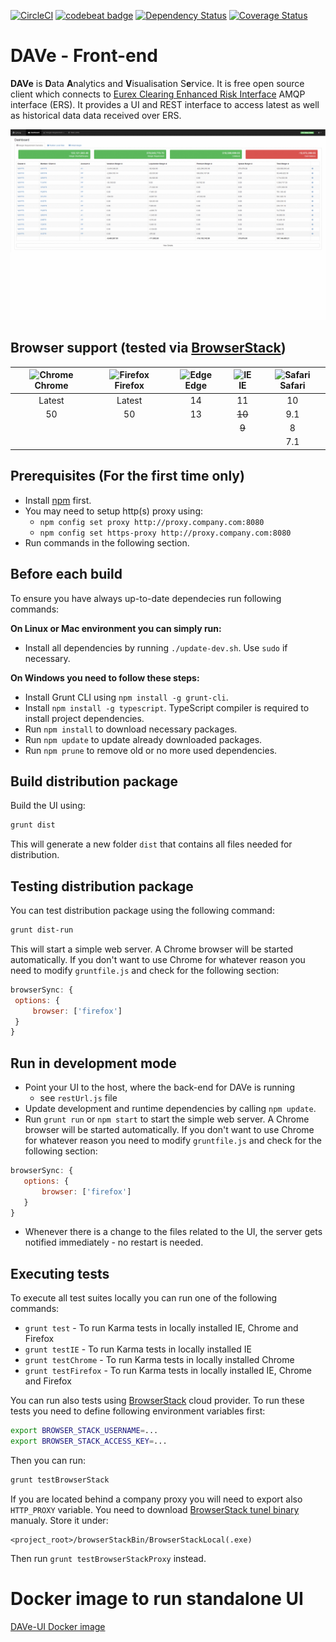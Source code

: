 [![CircleCI](https://circleci.com/gh/Deutsche-Boerse-Risk/DAVe-UI.svg?style=shield)](https://circleci.com/gh/Deutsche-Boerse-Risk/DAVe-UI)
[![codebeat badge](https://codebeat.co/badges/00b6a48f-2424-4a89-a3bb-6c37495fe1df)](https://codebeat.co/projects/github-com-deutsche-boerse-risk-dave-ui)
[![Dependency Status](https://dependencyci.com/github/Deutsche-Boerse-Risk/DAVe-UI/badge)](https://dependencyci.com/github/Deutsche-Boerse-Risk/DAVe-UI)
[![Coverage Status](https://coveralls.io/repos/github/Deutsche-Boerse-Risk/DAVe-UI/badge.svg)](https://coveralls.io/github/Deutsche-Boerse-Risk/DAVe-UI)

# DAVe - Front-end

**DAVe** is **D**ata **A**nalytics and **V**isualisation S**e**rvice. It is free open source client which connects to [Eurex Clearing Enhanced Risk Interface](http://www.eurexclearing.com/clearing-en/risk-management/system-based-risk-controls/post-trade-risk-control/enhanced-risk-interface) AMQP interface (ERS). It provides a UI and REST interface to access latest as well as historical data data received over ERS.

![DAVe - Dashboard](https://github.com/Deutsche-Boerse-Risk/DAVe-UI/blob/master/doc/dave-screenshots.gif "DAVe - Dashboard")

## Browser support (tested via [BrowserStack](https://www.browserstack.com))
| ![Chrome](https://cdn1.iconfinder.com/data/icons/google_jfk_icons_by_carlosjj/32/chrome.png) Chrome | ![Firefox](https://cdn2.iconfinder.com/data/icons/humano2/32x32/apps/firefox-icon.png) Firefox | ![Edge](https://cdn4.iconfinder.com/data/icons/picons-social/57/56-edge-2-32.png) Edge | ![IE](https://cdn4.iconfinder.com/data/icons/iconsimple-logotypes/512/internet_explorer-32.png) IE | ![Safari](https://cdn1.iconfinder.com/data/icons/logotypes/32/safari-32.png) Safari |
|:------:|:-------:|:----:|:------:|:------:|
| Latest |  Latest |  14  |   11   |   10   |
|  50    |   50    |  13  | ~~10~~ |   9.1  |
|        |         |      | ~~9~~  |   8    |
|        |         |      |        |   7.1  |

## Prerequisites (For the first time only)
 
 - Install [npm](http://blog.npmjs.org/post/85484771375/how-to-install-npm) first.
 - You may need to setup http(s) proxy using:
      - `npm config set proxy http://proxy.company.com:8080`
      - `npm config set https-proxy http://proxy.company.com:8080`
 - Run commands in the following section.

## Before each build
To ensure you have always up-to-date dependecies run following commands:

**On Linux or Mac environment you can simply run:**
 - Install all dependencies by running `./update-dev.sh`. Use `sudo` if necessary.
 
**On Windows you need to follow these steps:**
 - Install Grunt CLI using `npm install -g grunt-cli`. 
 - Install `npm install -g typescript`. TypeScript compiler is required to install project dependencies.
 - Run `npm install` to download necessary packages.
 - Run `npm update` to update already downloaded packages.
 - Run `npm prune` to remove old or no more used dependencies.

## Build distribution package

Build the UI using:
```bash
grunt dist
``` 
This will generate a new folder `dist` that contains all files needed for distribution.

## Testing distribution package
You can test distribution package using the following command:
```bash
grunt dist-run
```
This will start a simple web server. A Chrome browser will be started automatically. If you don't want to use Chrome 
for whatever reason you need to modify `gruntfile.js` and check for the following section: 
```javascript
browserSync: { 
 options: {
     browser: ['firefox'] 
 } 
}
```
  
## Run in development mode
 - Point your UI to the host, where the back-end for DAVe is running
   - see `restUrl.js` file
 - Update development and runtime dependencies by calling `npm update`.
 - Run `grunt run` or `npm start` to start the simple web server. A Chrome browser will be started automatically. 
 If you don't want to use Chrome for whatever reason you need to modify `gruntfile.js` and check for the following section: 
 
 ```javascript
 browserSync: { 
    options: {
        browser: ['firefox'] 
    } 
 }
 ```
 - Whenever there is a change to the files related to the UI, the server gets notified immediately - no restart is needed.

## Executing tests
To execute all test suites locally you can run one of the following commands:
 - `grunt test` - To run Karma tests in locally installed IE, Chrome and Firefox
 - `grunt testIE` - To run Karma tests in locally installed IE
 - `grunt testChrome` - To run Karma tests in locally installed Chrome
 - `grunt testFirefox` - To run Karma tests in locally installed IE, Chrome and Firefox

You can run also tests using [BrowserStack](https://www.browserstack.com) cloud provider. To run these tests you need
to define following environment variables first:
```bash
export BROWSER_STACK_USERNAME=...
export BROWSER_STACK_ACCESS_KEY=...
```
Then you can run:
```bash
grunt testBrowserStack
```

If you are located behind a company proxy you will need to export also `HTTP_PROXY` variable. You need to download 
[BrowserStack tunel binary](https://www.browserstack.com/local-testing#command-line) manualy. Store it under:
```
<project_root>/browserStackBin/BrowserStackLocal(.exe)
```
Then run `grunt testBrowserStackProxy` instead.

# Docker image to run standalone UI
[DAVe-UI Docker image](dockerfile)
